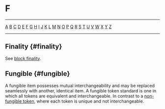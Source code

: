 # F

---

[A](A.md) [B](B.md) [C](C.md) [D](D.md) [E](E.md) [F](F.md) [G](G.md) [H](H.md) [I](I.md) [J](J.md) [K](K.md) [L](L.md) [M](M.md) [N](N.md) [O](O.md) [P](P.md) [Q](Q.md) [R](R.md) [S](S.md) [T](T.md) [U](U.md) [V](V.md) [W](W.md) [X](X.md) [Y](Y.md) [Z](Z.md)

---

## Finality {#finality}

See [block finality](B.md#block-finality).

## Fungible {#fungible}

A fungible item possesses mutual interchangeability and may be replaced seamlessly with another, identical item. A fungible token standard is one in which all tokens are equivalent and interchangeable. In contrast to a [non-fungible token](/glossary/N/#non-fungible-token), where each token is unique and not interchangeable.